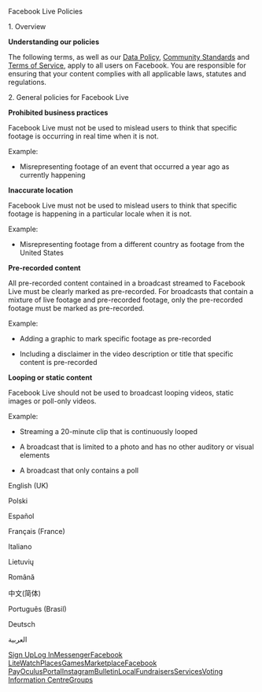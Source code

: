 Facebook Live Policies

1\. Overview

**Understanding our policies**

The following terms, as well as our [Data Policy](https://www.facebook.com/about/privacy/), [Community Standards](https://www.facebook.com/communitystandards/) and [Terms of Service](https://www.facebook.com/legal/terms), apply to all users on Facebook. You are responsible for ensuring that your content complies with all applicable laws, statutes and regulations.

2\. General policies for Facebook Live

**Prohibited business practices**

Facebook Live must not be used to mislead users to think that specific footage is occurring in real time when it is not.

Example:

*   Misrepresenting footage of an event that occurred a year ago as currently happening

**Inaccurate location**

Facebook Live must not be used to mislead users to think that specific footage is happening in a particular locale when it is not.

Example:

*   Misrepresenting footage from a different country as footage from the United States

**Pre-recorded content**

All pre-recorded content contained in a broadcast streamed to Facebook Live must be clearly marked as pre-recorded. For broadcasts that contain a mixture of live footage and pre-recorded footage, only the pre-recorded footage must be marked as pre-recorded.

Example:

*   Adding a graphic to mark specific footage as pre-recorded

*   Including a disclaimer in the video description or title that specific content is pre-recorded

**Looping or static content**

Facebook Live should not be used to broadcast looping videos, static images or poll-only videos.

Example:

*   Streaming a 20-minute clip that is continuously looped

*   A broadcast that is limited to a photo and has no other auditory or visual elements

*   A broadcast that only contains a poll

English (UK)

Polski

Español

Français (France)

Italiano

Lietuvių

Română

中文(简体)

Português (Brasil)

Deutsch

العربية

[Sign Up](https://www.facebook.com/reg/)[Log In](https://www.facebook.com/login/)[Messenger](https://l.facebook.com/l.php?u=https%3A%2F%2Fmessenger.com%2F&h=AT2PEWfTjHEcw3ef_oIkDaGyqzS4zml0dwGWrOcDd6gqHNTKePTd2LlADnUAhuLWIiPCJXhfk6HeKLKT5T7pAtQiCbGRnemhV62CiNZbbCW-YAmo9ZcBxqhvBqowsAEIjX3yzhwJ83fwBVS7zq_QBxTBptNJupsx7Z1m2Q)[Facebook Lite](https://www.facebook.com/lite/)[Watch](https://en-gb.facebook.com/watch/)[Places](https://www.facebook.com/places/)[Games](https://www.facebook.com/games/)[Marketplace](https://www.facebook.com/marketplace/)[Facebook Pay](https://pay.facebook.com/)[Oculus](https://l.facebook.com/l.php?u=https%3A%2F%2Fwww.oculus.com%2F&h=AT2PEWfTjHEcw3ef_oIkDaGyqzS4zml0dwGWrOcDd6gqHNTKePTd2LlADnUAhuLWIiPCJXhfk6HeKLKT5T7pAtQiCbGRnemhV62CiNZbbCW-YAmo9ZcBxqhvBqowsAEIjX3yzhwJ83fwBVS7zq_QBxTBptNJupsx7Z1m2Q)[Portal](https://portal.facebook.com/)[Instagram](https://l.facebook.com/l.php?u=https%3A%2F%2Fwww.instagram.com%2F&h=AT2PEWfTjHEcw3ef_oIkDaGyqzS4zml0dwGWrOcDd6gqHNTKePTd2LlADnUAhuLWIiPCJXhfk6HeKLKT5T7pAtQiCbGRnemhV62CiNZbbCW-YAmo9ZcBxqhvBqowsAEIjX3yzhwJ83fwBVS7zq_QBxTBptNJupsx7Z1m2Q)[Bulletin](https://www.bulletin.com/)[Local](https://www.facebook.com/local/lists/245019872666104/)[Fundraisers](https://www.facebook.com/fundraisers/)[Services](https://www.facebook.com/biz/directory/)[Voting Information Centre](https://www.facebook.com/votinginformationcenter/?entry_point=c2l0ZQ%3D%3D)[Groups](https://www.facebook.com/groups/explore/)